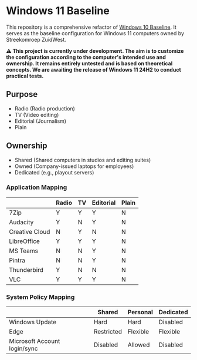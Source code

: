 # Windows 11 Baseline

This repository is a comprehensive refactor of [Windows 10 Baseline](https://github.com/oszuidwest/windows10-baseline). It serves as the baseline configuration for Windows 11 computers owned by Streekomroep ZuidWest.

**⚠️ This project is currently under development. The aim is to customize the configuration according to the computer's intended use and ownership. It remains entirely untested and is based on theoretical concepts. We are awaiting the release of Windows 11 24H2 to conduct practical tests.**

## Purpose
- Radio (Radio production)
- TV (Video editing)
- Editorial (Journalism)
- Plain

## Ownership
- Shared (Shared computers in studios and editing suites)
- Owned (Company-issued laptops for employees)
- Dedicated (e.g., playout servers)

### Application Mapping

|                 | Radio | TV | Editorial | Plain |
|-----------------|-------|----|-----------|-------|
| 7Zip            | Y     | Y  | Y         | N     |
| Audacity        | Y     | N  | Y         | N     |
| Creative Cloud  | N     | Y  | N         | N     |
| LibreOffice     | Y     | Y  | Y         | N     |
| MS Teams        | N     | N  | Y         | N     |
| Pintra          | N     | N  | Y         | N     |
| Thunderbird     | Y     | N  | N         | N     |
| VLC             | Y     | Y  | Y         | N     |

### System Policy Mapping

|                              | Shared     | Personal   | Dedicated  |
|------------------------------|------------|------------|------------|
| Windows Update               | Hard       | Hard       | Disabled   |
| Edge                         | Restricted | Flexible   | Flexible   |
| Microsoft Account login/sync | Disabled   | Allowed    | Disabled   |
